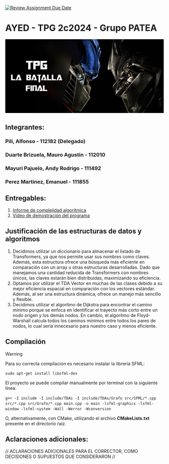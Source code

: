 [![Review Assignment Due Date](https://classroom.github.com/assets/deadline-readme-button-22041afd0340ce965d47ae6ef1cefeee28c7c493a6346c4f15d667ab976d596c.svg)](https://classroom.github.com/a/mpISVoEK)
# AYED - TPG 2c2024 - Grupo PATEA

<p align="center">
   <img src="Banner.jpg" alt="TPG: La batalla final"><br>
</p>

## Integrantes:

### Pili, Alfonso - 112182 (Delegado)

### Duarte Brizuela, Mauro Agustin - 112010

### Mayuri Pajuelo, Andy Rodrigo - 111492

### Perez Martinez, Emanuel - 111855

## Entregables:

1. [Informe de complejidad algorítmica](https://docs.google.com/document/d/1piF0MZd1XcytugBAaE4txONFCkuDQZa6_w9lTFVnLLs/edit?usp=sharing)
2. [Video de demostración del programa](https://drive.google.com/file/d/1884E86LIB9m2hCcibaFSSmU3Xkn1Odg4/view?usp=sharing)


## Justificación de las estructuras de datos y algoritmos

1. Decidimos utilizar un diccionario para almacenar el listado de Transformers, ya que nos permite usar sus nombres como claves. Además, esta estructura ofrece una búsqueda más eficiente en comparación con un array u otras estructuras desarrolladas. Dado que manejamos una cantidad reducida de Transformers con nombres únicos, las claves estarán bien distribuidas, maximizando su eficiencia.
2. Optamos por utilizar el TDA Vector en muchas de las clases debido a su mejor eficiencia espacial en comparación con los vectores estándar. Además, al ser una estructura dinámica, ofrece un manejo más sencillo y flexible.
3. Decidimos utilizar el algoritmo de Dijkstra para encontrar el camino mínimo porque se enfoca en identificar el trayecto más corto entre un nodo origen y los demás nodos. En cambio, el algoritmo de Floyd-Warshall calcula todos los caminos mínimos entre todos los pares de nodos, lo cual sería innecesario para nuestro caso y menos eficiente.
## Compilación
> [!WARNING]
> Para su correcta compilacion es necesario instalar la libreria SFML:
> ```
> sudo apt-get install libsfml-dev  
> ```

El proyecto se puede compilar manualmente por terminal con la siguiente línea:

```g++ -I include -I include/TDAs -I include/TDAs/Grafo src/SFML/*.cpp src/*.cpp src/Grafo/*.cpp main.cpp -o main -lsfml-graphics -lsfml-window -lsfml-system -Wall -Werror -Wconversion```

O, alternativamente, con CMake, utilizando el archivo **CMakeLists.txt** presente en el directorio raíz.

## Aclaraciones adicionales:

// ACLARACIONES ADICIONALES PARA EL CORRECTOR, COMO DECISIONES O SUPUESTOS QUE CONSIDERARON //
